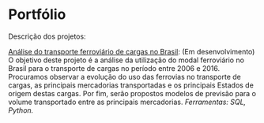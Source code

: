 # Portfólio
 Descrição dos projetos:

 [Análise do transporte ferroviário de cargas no Brasil](https://github.com/twpinter/Projeto-Ferrovias): (Em desenvolvimento) O objetivo deste projeto é a análise da utilização do modal ferroviário no Brasil para o transporte de cargas no período entre 2006 e 2016. Procuramos observar a evolução do uso das ferrovias no transporte de cargas, as principais mercadorias transportadas e os principais Estados de origem destas cargas. Por fim, serão propostos modelos de previsão para o volume transportado entre as principais mercadorias.
*Ferramentas: SQL, Python.*
